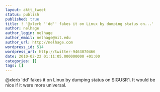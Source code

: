 ```yaml
---
layout: aktt_tweet
status: publish
published: true
title: ! '@xlerb ''dd'' fakes it on Linux by dumping status on...'
author: nelhage
author_login: nelhage
author_email: nelhage@mit.edu
author_url: http://nelhage.com
wordpress_id: 514
wordpress_url: http://twitter-9463070466
date: 2010-02-22 01:11:05.000000000 +01:00
categories: []
tags: []
---
```

@xlerb 'dd' fakes it on Linux by dumping status on SIGUSR1. It would be nice
if it were more universal.
